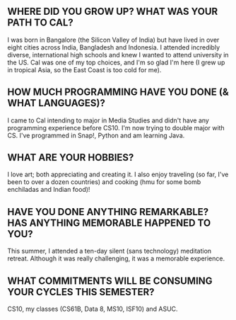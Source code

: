 ## WHERE DID YOU GROW UP? WHAT WAS YOUR PATH TO CAL?
I was born in Bangalore (the Silicon Valley of India) but have lived in over eight cities across India, Bangladesh and Indonesia. I attended incredibly diverse, international high schools and knew I wanted to attend university in the US. Cal was one of my top choices, and I'm so glad I'm here (I grew up in tropical Asia, so the East Coast is too cold for me).

## HOW MUCH PROGRAMMING HAVE YOU DONE (& WHAT LANGUAGES)?
I came to Cal intending to major in Media Studies and didn't have any programming experience before CS10. I'm now trying to double major with CS. I've programmed in Snap!, Python and am learning Java.

## WHAT ARE YOUR HOBBIES?
I love art; both appreciating and creating it. I also enjoy traveling (so far, I've been to over a dozen countries) and cooking (hmu for some bomb enchiladas and Indian food)!

## HAVE YOU DONE ANYTHING REMARKABLE? HAS ANYTHING MEMORABLE HAPPENED TO YOU?
This summer, I attended a ten-day silent (sans technology) meditation retreat. Although it was really challenging, it was a memorable experience. 

## WHAT COMMITMENTS WILL BE CONSUMING YOUR CYCLES THIS SEMESTER?
CS10, my classes (CS61B, Data 8, MS10, ISF10) and ASUC.
